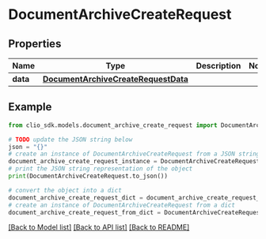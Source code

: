 # DocumentArchiveCreateRequest


## Properties

Name | Type | Description | Notes
------------ | ------------- | ------------- | -------------
**data** | [**DocumentArchiveCreateRequestData**](DocumentArchiveCreateRequestData.md) |  | 

## Example

```python
from clio_sdk.models.document_archive_create_request import DocumentArchiveCreateRequest

# TODO update the JSON string below
json = "{}"
# create an instance of DocumentArchiveCreateRequest from a JSON string
document_archive_create_request_instance = DocumentArchiveCreateRequest.from_json(json)
# print the JSON string representation of the object
print(DocumentArchiveCreateRequest.to_json())

# convert the object into a dict
document_archive_create_request_dict = document_archive_create_request_instance.to_dict()
# create an instance of DocumentArchiveCreateRequest from a dict
document_archive_create_request_from_dict = DocumentArchiveCreateRequest.from_dict(document_archive_create_request_dict)
```
[[Back to Model list]](../README.md#documentation-for-models) [[Back to API list]](../README.md#documentation-for-api-endpoints) [[Back to README]](../README.md)


